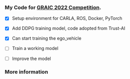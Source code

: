 ### My Code for [GRAIC 2022 Competition](https://popgri.github.io/Race/).

- [X] Setup environment for CARLA, ROS, Docker, PyTorch
- [x] Add DDPG training model, code adopted from Trust-AI
- [x] Can start training the ego_vehicle
- [ ] Train a working model 
- [ ] Improve the model



### More information  


